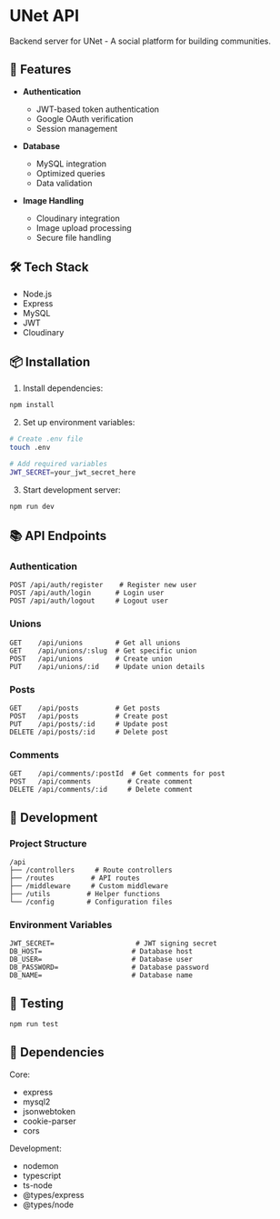 # UNet API

Backend server for UNet - A social platform for building communities.

## 🚀 Features

- **Authentication**

  - JWT-based token authentication
  - Google OAuth verification
  - Session management

- **Database**

  - MySQL integration
  - Optimized queries
  - Data validation

- **Image Handling**
  - Cloudinary integration
  - Image upload processing
  - Secure file handling

## 🛠️ Tech Stack

- Node.js
- Express
- MySQL
- JWT
- Cloudinary

## 📦 Installation

1. Install dependencies:

```bash
npm install
```

2. Set up environment variables:

```bash
# Create .env file
touch .env

# Add required variables
JWT_SECRET=your_jwt_secret_here
```

3. Start development server:

```bash
npm run dev
```

## 📚 API Endpoints

### Authentication

```
POST /api/auth/register    # Register new user
POST /api/auth/login      # Login user
POST /api/auth/logout     # Logout user
```

### Unions

```
GET    /api/unions        # Get all unions
GET    /api/unions/:slug  # Get specific union
POST   /api/unions        # Create union
PUT    /api/unions/:id    # Update union details
```

### Posts

```
GET    /api/posts         # Get posts
POST   /api/posts         # Create post
PUT    /api/posts/:id     # Update post
DELETE /api/posts/:id     # Delete post
```

### Comments

```
GET    /api/comments/:postId  # Get comments for post
POST   /api/comments         # Create comment
DELETE /api/comments/:id     # Delete comment
```

## 🔧 Development

### Project Structure

```
/api
├── /controllers     # Route controllers
├── /routes         # API routes
├── /middleware     # Custom middleware
├── /utils         # Helper functions
└── /config        # Configuration files
```

### Environment Variables

```properties
JWT_SECRET=                    # JWT signing secret
DB_HOST=                      # Database host
DB_USER=                      # Database user
DB_PASSWORD=                  # Database password
DB_NAME=                      # Database name
```

## 🧪 Testing

```bash
npm run test
```

## 📝 Dependencies

Core:

- express
- mysql2
- jsonwebtoken
- cookie-parser
- cors

Development:

- nodemon
- typescript
- ts-node
- @types/express
- @types/node

